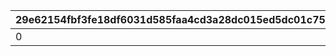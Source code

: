 |29e62154fbf3fe18df6031d585faa4cd3a28dc015ed5dc01c751abddfa4df633|10fcaf3e111070c2136895efdfcb285a7248ad56d295b26ef93139f0aeda12b3|08f7f72bddba2c9adc1ab2fa7a139666b98b89899520a2bccd51dd404b8428b7|450c3bb522669d82d2d87d3d9d89e558369df4bc5a71441da73745e5fa2f4fd3|63bc40180ceeb16dd091331469f333ecb631cfdd437f123f1ecfcf9068a0f19e|094780654b0c9c5141403663979008ab4026ebbecbd2cabca4d29ac7d0a1560b|4bd68a044ced3829fcce34ca176c5c32b9da24540024949b24b9df7066cfc903|156aaa724e6c5c49d4e9a69ab04c457843d5b2acf0d8c8af226fb94bdc51430c|0c72e79a2d26d533a975ed83d23440a78819edd8f8a6cc9b2d52a04846030d99|438726b72d1cc029a346569dcb5fa00fd0188bb4aac67d67b3fd9345f9ed5977|d35dde09f8cbe944da608291eef09ea4f9237d351a89d2dd6948776dd76582d9|
| --- | --- | --- | --- | --- | --- | --- | --- | --- | --- | --- |
|0|0|109701|1|1|0|0|0|0|109801|2|
